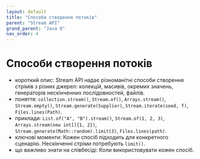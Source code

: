 ```yaml
---
layout: default
title: "Способи створення потоків"
parent: "Stream API"
grand_parent: "Java 8"
nav_order: 4
---
```


# Способи створення потоків

*   короткий опис: Stream API надає різноманітні способи створення стрімів з різних джерел: колекцій, масивів, окремих значень, генераторів нескінченних послідовностей, файлів.
*   поняття: `collection.stream()`, `Stream.of()`, `Arrays.stream()`, `Stream.empty()`, `Stream.generate(Supplier)`, `Stream.iterate(seed, f)`, `Files.lines(Path)`.
*   приклади: `List.of("A", "B").stream()`, `Stream.of(1, 2, 3)`, `Arrays.stream(new int[]{1, 2})`, `Stream.generate(Math::random).limit(3)`, `Files.lines(path)`.
*   ключові моменти: Кожен спосіб підходить для конкретного сценарію. Нескінченні стріми потребують `limit()`.
*   що важливо знати на співбесіді: Коли використовувати кожен спосіб.
